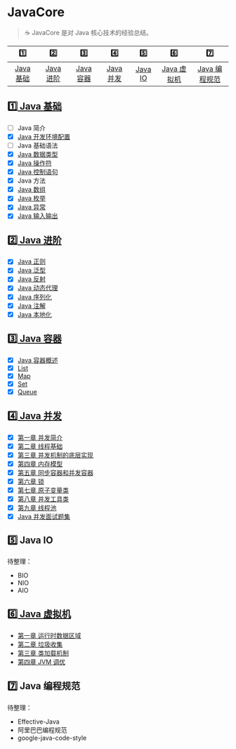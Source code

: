 # JavaCore

> :coffee: JavaCore 是对 Java 核心技术的经验总结。

|          :one:          |          :two:          |         :three:         |         :four:          |       :five:        |            :six:            |                :seven:                |
| :---------------------: | :---------------------: | :---------------------: | :---------------------: | :-----------------: | :-------------------------: | :-----------------------------------: |
| [Java 基础](#one-java-基础docsbasic) | [Java 进阶](#two-java-进阶docsadvanced) | [Java 容器](#three-java-容器docscontainer) | [Java 并发](#four-java-并发docsconcurrent) | [Java IO](#java-io) | [Java 虚拟机](#six-java-虚拟机docsjvm) | [Java 编程规范](#seven-java-编程规范) |

## [:one: Java 基础](docs/basic)

- [ ] Java 简介
- [x] [Java 开发环境配置](docs/basic/Java开发环境配置.md)
- [ ] Java 基础语法
- [x] [Java 数据类型](docs/basic/Java数据类型.md)
- [x] [Java 操作符](docs/basic/Java操作符.md)
- [x] [Java 控制语句](docs/basic/Java控制语句.md)
- [x] Java 方法
- [x] [Java 数组](docs/basic/Java数组.md)
- [x] [Java 枚举](docs/basic/Java枚举.md)
- [x] [Java 异常](docs/basic/Java异常.md)
- [x] [Java 输入输出](docs/basic/Java输入输出.md)

## [:two: Java 进阶](docs/advanced)

- [x] [Java 正则](docs/advanced/Java正则.md)
- [x] [Java 泛型](docs/advanced/Java泛型.md)
- [x] [Java 反射](docs/advanced/Java反射.md)
- [x] [Java 动态代理](docs/advanced/Java动态代理.md)
- [x] [Java 序列化](docs/advanced/Java序列化.md)
- [x] [Java 注解](docs/advanced/Java注解.md)
- [x] [Java 本地化](docs/advanced/Java本地化.md)

## [:three: Java 容器](docs/container)

- [x] [Java 容器概述](docs/container/Java容器概述.md)
- [x] [List](docs/container/List.md)
- [x] [Map](docs/container/Map.md)
- [x] [Set](docs/container/Set.md)
- [x] [Queue](docs/container/Queue.md)

## [:four: Java 并发](docs/concurrent)

- [x] [第一章 并发简介](docs/concurrent/1-并发简介.md)
- [x] [第二章 线程基础](docs/concurrent/2-线程基础.md)
- [x] [第三章 并发机制的底层实现](docs/concurrent/3-并发机制的底层实现.md)
- [x] [第四章 内存模型](docs/concurrent/4-内存模型.md)
- [x] [第五章 同步容器和并发容器](docs/concurrent/5-同步容器和并发容器.md)
- [x] [第六章 锁](docs/concurrent/6-锁.md)
- [x] [第七章 原子变量类](docs/concurrent/7-原子变量类.md)
- [x] [第八章 并发工具类](docs/concurrent/8-并发工具类.md)
- [x] [第九章 线程池](docs/concurrent/9-线程池.md)
- [x] [Java 并发面试题集](docs/concurrent/Java并发面试题集.md)

## :five: Java IO

待整理：

- BIO
- NIO
- AIO

## [:six: Java 虚拟机](docs/jvm)

- [第一章 运行时数据区域](docs/jvm/1-运行时数据区域.md)
- [第二章 垃圾收集](docs/jvm/2-垃圾收集.md)
- [第三章 类加载机制](docs/jvm/3-类加载机制.md)
- [第四章 JVM 调优](docs/jvm/4-JVM调优.md)

## :seven: Java 编程规范

待整理：

- Effective-Java
- 阿里巴巴编程规范
- google-java-code-style
